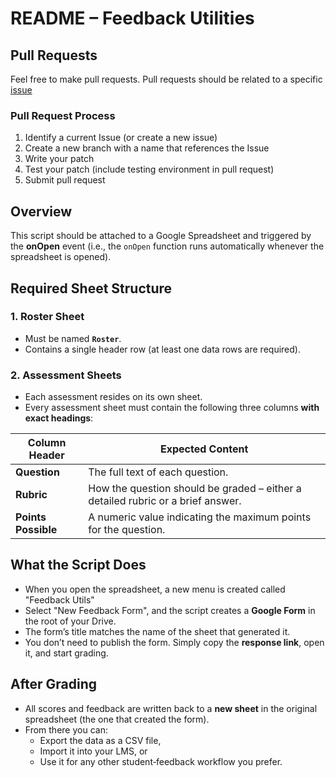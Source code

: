 # README – Feedback Utilities

## Pull Requests

Feel free to make pull requests. Pull requests should be related to a specific [issue](https://github.com/randomlogic78/FeedbackUtils/issues)

### Pull Request Process

1. Identify a current Issue (or create a new issue)
2. Create a new branch with a name that references the Issue
3. Write your patch
4. Test your patch (include testing environment in pull request)
5. Submit pull request

## Overview

This script should be attached to a Google Spreadsheet and triggered by the **onOpen** event (i.e., the `onOpen` function runs automatically whenever the spreadsheet is opened).

## Required Sheet Structure  

### 1. Roster Sheet  
- Must be named **`Roster`**.  
- Contains a single header row (at least one data rows are required).

### 2. Assessment Sheets  
- Each assessment resides on its own sheet.  
- Every assessment sheet must contain the following three columns **with exact headings**:

| Column Header      | Expected Content                                                                 |
|--------------------|-----------------------------------------------------------------------------------|
| **Question**       | The full text of each question.                                                   |
| **Rubric**         | How the question should be graded – either a detailed rubric or a brief answer. |
| **Points Possible**| A numeric value indicating the maximum points for the question.                  |

## What the Script Does  

- When you open the spreadsheet, a new menu is created called "Feedback Utils" 
- Select "New Feedback Form", and the script creates a **Google Form** in the root of your Drive.  
- The form’s title matches the name of the sheet that generated it.  
- You don’t need to publish the form. Simply copy the **response link**, open it, and start grading.

## After Grading  

- All scores and feedback are written back to a **new sheet** in the original spreadsheet (the one that created the form).  
- From there you can:  
  - Export the data as a CSV file,  
  - Import it into your LMS, or  
  - Use it for any other student‑feedback workflow you prefer.


